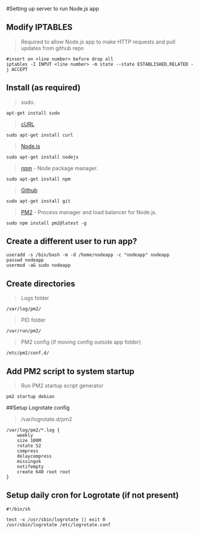#Setting up server to run Node.js app

## Modify IPTABLES

>Required to allow Node.js app to make HTTP requests and pull updates from github repo

    #insert on <line number> before drop all
    iptables -I INPUT <line number> -m state --state ESTABLISHED,RELATED -j ACCEPT

## Install (as required)
> sudo.

```apt-get install sudo```

> [cURL](http://curl.haxx.se/)

```sudo apt-get install curl```

> [Node.js](http://nodejs.org/)

```sudo apt-get install nodejs```

> [npm](https://www.npmjs.org/) - Node package manager.

```sudo apt-get install npm```

> [Github](https://github.com)

```sudo apt-get install git```

> [PM2](https://github.com/Unitech/pm2) - Process manager and load balancer for Node.js.

```sudo npm install pm2@latest -g```

## Create a different user to run app?
	useradd -s /bin/bash -m -d /home/nodeapp -c "nodeapp" nodeapp
	passwd nodeapp
	usermod -aG sudo nodeapp	

## Create directories

>Logs folder

```/var/log/pm2/```

> PID folder

```/var/run/pm2/```

> PM2 config (if moving config outside app folder)

```/etc/pm2/conf.d/```

## Add PM2 script to system startup
>Run PM2 startup script generator

```pm2 startup debian```

##Setup Logrotate config
>/var/logrotate.d/pm2

    /var/log/pm2/*.log {
		weekly
		size 100M
		rotate 52
		compress
		delaycompress
		missingok
		notifempty
		create 640 root root
    }

## Setup daily cron for Logrotate (if not present)
    #!/bin/sh

    test -x /usr/sbin/logrotate || exit 0
    /usr/sbin/logrotate /etc/logrotate.conf